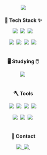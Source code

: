 <!--타이틀 부분-->
<p align='center'>
    <img src="https://capsule-render.vercel.app/api?type=waving&color=F5A9D0&height=300&section=header&text=김은영의%20GitHub💻&fontSize=90&animation=fadeIn&fontAlignY=38&desc=💖Welcome%20to%20my%20GitHub%20Profile!💖&descAlignY=51&descAlign=62"/>
</p>

<!--내용 부분-->
<h3 align="center">🌠 Tech Stack ✨</h3>
<div align="center">
  <img src="https://img.shields.io/badge/html5-E34F26.svg?style=for-the-badge&logo=html5&logoColor=white" />&nbsp
  <img src="https://img.shields.io/badge/javascript-F7DF1E.svg?style=for-the-badge&logo=javascript&logoColor=20232a" />&nbsp
  <img src="https://img.shields.io/badge/css3-1572B6.svg?style=for-the-badge&logo=css3&logoColor=white" />&nbsp
</div>

<br>

<div align="center">
  <img src="https://img.shields.io/badge/python-3670A0?style=for-the-badge&logo=python&logoColor=ffdd54" />&nbsp
  <img src="https://img.shields.io/badge/pandas-150458.svg?style=for-the-badge&logo=pandas&logoColor=white" />&nbsp
  <img src="https://img.shields.io/badge/numpy-4d77cf.svg?style=for-the-badge&logo=numpy&logoColor=white" />&nbsp
  <img src="https://img.shields.io/badge/Matplotlib-11557c.svg?style=for-the-badge&logo=Matplotlib&logoColor=white" />&nbsp
</div>

<br>

<h3 align="center">🖥️ Studying 🖱️</h3>
<div align="center">
  <img src="https://img.shields.io/badge/mysql%20Query-FF4154?style=for-the-badge&logo=mysql%20query&logoColor=white" />&nbsp
</div>

<br>

<h3 align="center">🪓 Tools</h3>
<div align="center">
  <img src="https://img.shields.io/badge/github-181717.svg?style=for-the-badge&logo=github&logoColor=white" />&nbsp
  <img src="https://img.shields.io/badge/Notion-F3F3F3.svg?style=for-the-badge&logo=notion&logoColor=black" />&nbsp
  <img src="https://img.shields.io/badge/Slack-FE2E64.svg?style=for-the-badge&logo=slack&logoColor=white" />&nbsp
  <img src="https://img.shields.io/badge/git-F05033.svg?style=for-the-badge&logo=git&logoColor=white" />&nbsp
</div>

<br>

<div align="center">
  <img src="https://img.shields.io/badge/VSCode-2C2C32.svg?style=for-the-badge&logo=visual-studio-code&logoColor=22ABF3" />&nbsp
  <img src="https://img.shields.io/badge/jupyter-2C2C32.svg?style=for-the-badge&logo=jupyter&logoColor=F37726" />&nbsp
  <img src="https://img.shields.io/badge/Colab-2C2C32.svg?style=for-the-badge&logo=googlecolab&logoColor=F9AB00" />&nbsp
</div>

<br>

<h3 align="center">📩 Contact </h3>
<div align="center">
  <a href="https://www.instagram.com/eun_ve1y_/">
    <img src="https://img.shields.io/badge/Instagram-FA58AC?style=for-the-badge&logo=instagram&logoColor=white" />&nbsp
  </a>
  <a href="mailto:mozzi0324@naver.com">
    <img
      src="https://img.shields.io/badge/mozzi0324@naver.com-F6CEEC?style=for-the-badge&logo=maildotcom&logoColor=white"/>&nbsp

